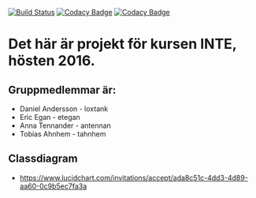 [![Build Status](https://travis-ci.org/loxtank/INTE-project.svg?branch=master)](https://travis-ci.org/loxtank/INTE-project)
[![Codacy Badge](https://api.codacy.com/project/badge/Grade/6379c47f9fb348ee8debf57a2b681a97)](https://www.codacy.com/app/lars-daniel-andersson/INTE-project?utm_source=github.com&amp;utm_medium=referral&amp;utm_content=loxtank/INTE-project&amp;utm_campaign=Badge_Grade)
[![Codacy Badge](https://api.codacy.com/project/badge/Coverage/6379c47f9fb348ee8debf57a2b681a97)](https://www.codacy.com/app/lars-daniel-andersson/INTE-project?utm_source=github.com&amp;utm_medium=referral&amp;utm_content=loxtank/INTE-project&amp;utm_campaign=Badge_Coverage)

# Det här är projekt för kursen INTE, hösten 2016.


## Gruppmedlemmar är:
* Daniel Andersson - loxtank
* Eric Egan - etegan
* Anna Tennander - antennan
* Tobias Ahnhem - tahnhem

## Classdiagram
* https://www.lucidchart.com/invitations/accept/ada8c51c-4dd3-4d89-aa60-0c9b5ec7fa3a
